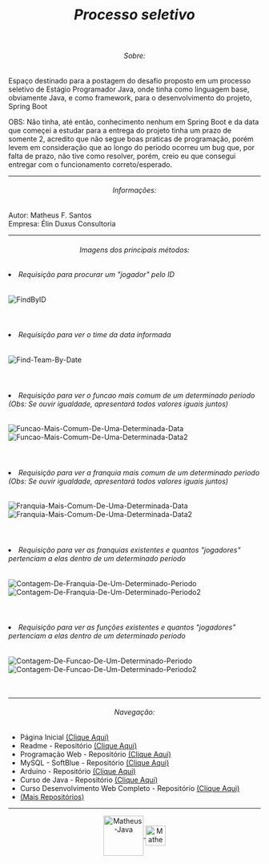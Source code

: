 <header>
  <h1 align="center"><em>Processo seletivo</em></h1>
</header>

<section>
  <h6 align="center">Sobre:</h6>
  <p>
    Espaço destinado para a postagem do desafio proposto em um processo seletivo de Estágio Programador Java, onde tinha como linguagem base, obviamente Java, e como framework, para o desenvolvimento do projeto, Spring Boot
  </p>
  
  <p>
      OBS: Não tinha, até então, conhecimento nenhum em Spring Boot e da data que começei a estudar para a entrega do projeto tinha um prazo de somente 2, acredito que não segue boas praticas de programação, porém levem em consideração que ao longo do periodo ocorreu um bug que, por falta de prazo, não tive como resolver, porém, creio eu que consegui entregar com o funcionamento correto/esperado.
   </p>
</section>

<hr>

<section>
  <h6 align="center">Informações:</h6>
  <p>
      Autor: Matheus F. Santos<br/>
      Empresa: Élin Duxus Consultoria
  </p>
</section>

<hr>

<section>
  <h6 align="center">Imagens dos principais métodos:</h6>
  
  <h6><em><li>Requisição para procurar um "jogador" pelo ID</li></em></h6>
  <img src='https://i.postimg.cc/HL10RYbS/FindByID.png' border='0' alt='FindByID'/>
  <br/><br/><br/>
  
  <h6><em><li>Requisição para ver o time da data informada</li></em></h6>
  <img src='https://i.postimg.cc/dVJvQdRr/Find-Team-By-Date.png' border='0' alt='Find-Team-By-Date'/>
  <br/><br/><br/>
  
  <h6><em><li>Requisição para ver o funcao mais comum de um determinado periodo (Obs: Se ouvir igualdade, apresentará todos valores iguais juntos)</li></em></h6>
  <img src='https://i.postimg.cc/sDdhVVn7/Funcao-Mais-Comum-De-Uma-Determinada-Data.jpg' border='0' alt='Funcao-Mais-Comum-De-Uma-Determinada-Data'/>
  <img src='https://i.postimg.cc/QN5FY2Xt/Funcao-Mais-Comum-De-Uma-Determinada-Data2.jpg' border='0' alt='Funcao-Mais-Comum-De-Uma-Determinada-Data2'/>
  <br/><br/><br/>
  
  <h6><em><li>Requisição para ver a franquia mais comum de um determinado periodo (Obs: Se ouvir igualdade, apresentará todos valores iguais juntos)</li></em></h6>
  <img src='https://i.postimg.cc/7LfSc5Rr/Franquia-Mais-Comum-De-Uma-Determinada-Data.png' border='0' alt='Franquia-Mais-Comum-De-Uma-Determinada-Data'/>
  <img src='https://i.postimg.cc/B6CZBgCS/Franquia-Mais-Comum-De-Uma-Determinada-Data2.png' border='0' alt='Franquia-Mais-Comum-De-Uma-Determinada-Data2'/>
  <br/><br/><br/>
  
  <h6><em><li>Requisição para ver as franquias existentes e quantos "jogadores" pertenciam a elas dentro de um determinado periodo</li></em></h6>
  <img src='https://i.postimg.cc/nzsbCGwS/Contagem-De-Franquia-De-Um-Determinado-Periodo.png' border='0' alt='Contagem-De-Franquia-De-Um-Determinado-Periodo'/>
  <img src='https://i.postimg.cc/1Xq8c64J/Contagem-De-Franquia-De-Um-Determinado-Periodo2.png' border='0' alt='Contagem-De-Franquia-De-Um-Determinado-Periodo2'/>
  <br/><br/><br/>
  
  <h6><em><li>Requisição para ver as funções existentes e quantos "jogadores" pertenciam a elas dentro de um determinado periodo</li></em></h6>
  <img src='https://i.postimg.cc/KYQ3ZB1H/Contagem-De-Funcao-De-Um-Determinado-Periodo.jpg' border='0' alt='Contagem-De-Funcao-De-Um-Determinado-Periodo'/>
  <img src='https://i.postimg.cc/ZYPQcqy5/Contagem-De-Funcao-De-Um-Determinado-Periodo2.jpg' border='0' alt='Contagem-De-Funcao-De-Um-Determinado-Periodo2'/>
  <br/><br/><br/>
</section>

<hr>

<section>
  <h6 align="center">Navegação:</h6>
  <nav>
    <ul>
      <li>Página Inicial <a href="https://github.com/Matheus-FSantos" target="_blank">(Clique Aqui)</a></li>
      <li>Readme - Repositório <a href="https://github.com/Matheus-FSantos/Matheus-FSantos" target="_blank">(Clique Aqui)</a></li> 
      <li>Programação Web - Repositório <a href="https://github.com/Matheus-FSantos/SENAC-PWA107-1142496616-Matheus" target="_blank">(Clique Aqui)</a></li>
      <li>MySQL - SoftBlue - Repositório <a href="https://github.com/Matheus-FSantos/MySQL-Softblue" target="_blank">(Clique Aqui)</a></li>
      <li>Arduino - Repositório <a href="https://github.com/Matheus-FSantos/ArduinoProjetos" target="_blank">(Clique Aqui)</a></li>
      <li>Curso de Java - Repositório <a href="https://github.com/Matheus-FSantos/Curso-de-Java-Udemy" target="_blank">(Clique Aqui)</a></li>
      <li>Curso Desenvolvimento Web Completo - Repositório <a href="https://github.com/Matheus-FSantos/curso-desenvolvimeto-web-completo-udemy/" targer="_blank">(Clique Aqui)</a></li>
      <li><a href="https://github.com/Matheus-FSantos?tab=repositories">(Mais Repositórios)</a></li>
    </ul>
  </nav>
</section>

<hr>

<div align="center">
  <a href="https://www.java.com/pt-BR/" target="_blank">
    <img align="center" alt="Matheus-Java" height="auto" width="80" src="https://cdn.icon-icons.com/icons2/2415/PNG/512/java_original_wordmark_logo_icon_146459.png">
    <img align="center" alt="Matheus-Spring" height="auto" width="40" src="https://cdn.jsdelivr.net/gh/devicons/devicon/icons/spring/spring-original.svg" />      
  </a>
</div>

